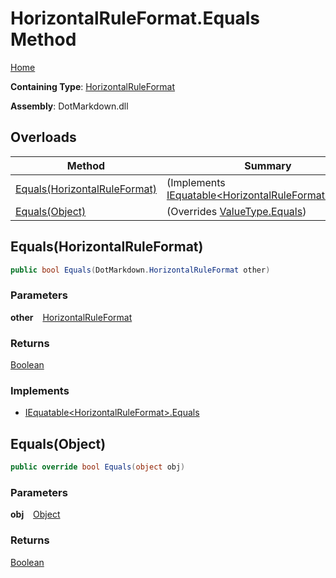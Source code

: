 # HorizontalRuleFormat\.Equals Method

[Home](../../../README.md)

**Containing Type**: [HorizontalRuleFormat](../README.md)

**Assembly**: DotMarkdown\.dll

## Overloads

| Method | Summary |
| ------ | ------- |
| [Equals(HorizontalRuleFormat)](#DotMarkdown_HorizontalRuleFormat_Equals_DotMarkdown_HorizontalRuleFormat_) |  \(Implements [IEquatable\<HorizontalRuleFormat>.Equals](https://docs.microsoft.com/en-us/dotnet/api/system.iequatable-1.equals)\) |
| [Equals(Object)](#DotMarkdown_HorizontalRuleFormat_Equals_System_Object_) |  \(Overrides [ValueType.Equals](https://docs.microsoft.com/en-us/dotnet/api/system.valuetype.equals)\) |

## Equals\(HorizontalRuleFormat\) <a id="DotMarkdown_HorizontalRuleFormat_Equals_DotMarkdown_HorizontalRuleFormat_"></a>

```csharp
public bool Equals(DotMarkdown.HorizontalRuleFormat other)
```

### Parameters

**other** &ensp; [HorizontalRuleFormat](../README.md)

### Returns

[Boolean](https://docs.microsoft.com/en-us/dotnet/api/system.boolean)

### Implements

* [IEquatable\<HorizontalRuleFormat>.Equals](https://docs.microsoft.com/en-us/dotnet/api/system.iequatable-1.equals)

## Equals\(Object\) <a id="DotMarkdown_HorizontalRuleFormat_Equals_System_Object_"></a>

```csharp
public override bool Equals(object obj)
```

### Parameters

**obj** &ensp; [Object](https://docs.microsoft.com/en-us/dotnet/api/system.object)

### Returns

[Boolean](https://docs.microsoft.com/en-us/dotnet/api/system.boolean)

